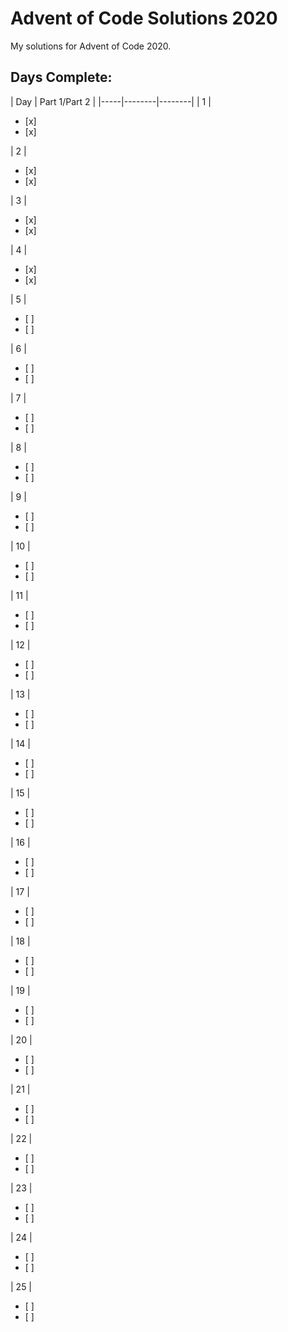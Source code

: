 # Advent of Code Solutions 2020

My solutions for Advent of Code 2020.

## Days Complete:

| Day | Part 1/Part 2 |
|-----|--------|--------|
| 1   | <ul><li>[x]</li><li>[x]</li></ul>
| 2   | <ul><li>[x]</li><li>[x]</li></ul>
| 3   | <ul><li>[x]</li><li>[x]</li></ul>
| 4   | <ul><li>[x]</li><li>[x]</li></ul>
| 5   | <ul><li>[ ]</li><li>[ ]</li></ul>
| 6   | <ul><li>[ ]</li><li>[ ]</li></ul>
| 7   | <ul><li>[ ]</li><li>[ ]</li></ul>
| 8   | <ul><li>[ ]</li><li>[ ]</li></ul>
| 9   | <ul><li>[ ]</li><li>[ ]</li></ul>
| 10  | <ul><li>[ ]</li><li>[ ]</li></ul>
| 11  | <ul><li>[ ]</li><li>[ ]</li></ul>
| 12  | <ul><li>[ ]</li><li>[ ]</li></ul>
| 13  | <ul><li>[ ]</li><li>[ ]</li></ul>
| 14  | <ul><li>[ ]</li><li>[ ]</li></ul>
| 15  | <ul><li>[ ]</li><li>[ ]</li></ul>
| 16  | <ul><li>[ ]</li><li>[ ]</li></ul>
| 17  | <ul><li>[ ]</li><li>[ ]</li></ul>
| 18  | <ul><li>[ ]</li><li>[ ]</li></ul>
| 19  | <ul><li>[ ]</li><li>[ ]</li></ul>
| 20  | <ul><li>[ ]</li><li>[ ]</li></ul>
| 21  | <ul><li>[ ]</li><li>[ ]</li></ul>
| 22  | <ul><li>[ ]</li><li>[ ]</li></ul>
| 23  | <ul><li>[ ]</li><li>[ ]</li></ul>
| 24  | <ul><li>[ ]</li><li>[ ]</li></ul>
| 25  | <ul><li>[ ]</li><li>[ ]</li></ul>

